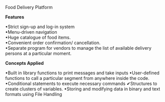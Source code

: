 Food Delivery Platform

**Features**

•Strict sign-up and log-in system <br/>
•Menu-driven navigation <br/>
•Huge catalogue of food items.<br/>
•Convenient order confirmation/ cancellation.<br/>
•Separate program for vendors to manage the list of available delivery persons at a particular moment.<br/>


**Concepts Applied**

•Built in library functions to print messages and take inputs 
•User-defined functions to call a particular segment from anywhere inside the code.
•Conditional statements to execute necessary commands ✔Structures to create clusters of variables.
•Storing and modifying data in binary and text formats using File Handling










